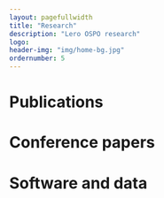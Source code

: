 ```yaml
---
layout: pagefullwidth
title: "Research"
description: "Lero OSPO research"
logo:
header-img: "img/home-bg.jpg"
ordernumber: 5
---
```


# Publications


# Conference papers


# Software and data
